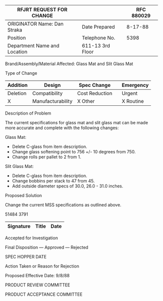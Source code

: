 |RFJRT         REQUEST FOR CHANGE|  |RFC 880029|
|---|---|---|
|ORIGINATOR Name: Dan Straka | Date Prepared | 8-17-88 | Page | 1 of 1 | 8-17-88 |
|Position | Telephone No. | 5398 | Date Received By D. Marsh |  |
|Department Name and Location | 611-13 3rd Floor |  | Change Order Number | 8810059 |

Brand/Assembly/Material Affected: Glass Mat and Slit Glass Mat

Type of Change

| Addition | Design | Spec Change | | Emergency |
| --- | --- | --- | --- | --- |
| Deletion | Compatibility | Cost Reduction | | Urgent |
| X | Manufacturability | X Other | | X Routine |

Description of Problem

The current specifications for glass mat and slit glass mat can be made more accurate and complete with the following changes:

Glass Mat: 
- Delete C-glass from item description.
- Change glass softening point to 756 +/- 10 degrees from 750.
- Change rolls per pallet to 2 from 1.

Slit Glass Mat: 
- Delete C-glass from item description.
- Change bobbins per stack to 47 from 45.
- Add outside diameter specs of 30.0, 26.0 - 31.0 inches.

Proposed Solution

Change the current MSS specifications as outlined above.

51484 3791

Signature | Title | Date
--- | --- | ---
Accepted for Investigation

Final Disposition — Approved — Rejected

SPEC HOPPER DATE

Action Taken or Reason for Rejection

Proposed Effective Date: 9/8/88

PRODUCT REVIEW COMMITTEE

PRODUCT ACCEPTANCE COMMITTEE
```
